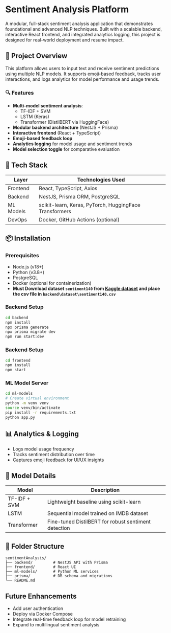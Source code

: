 # Sentiment Analysis Platform

A modular, full-stack sentiment analysis application that demonstrates foundational and advanced NLP techniques. Built with a scalable backend, interactive React frontend, and integrated analytics logging, this project is designed for real-world deployment and resume impact.

## 🚀 Project Overview

This platform allows users to input text and receive sentiment predictions using multiple NLP models. It supports emoji-based feedback, tracks user interactions, and logs analytics for model performance and usage trends.

### 🔍 Features

- **Multi-model sentiment analysis**:
  - TF-IDF + SVM
  - LSTM (Keras)
  - Transformer (DistilBERT via HuggingFace)
- **Modular backend architecture** (NestJS + Prisma)
- **Interactive frontend** (React + TypeScript)
- **Emoji-based feedback loop**
- **Analytics logging** for model usage and sentiment trends
- **Model selection toggle** for comparative evaluation

## 🧱 Tech Stack

| Layer       | Technologies Used                                  |
|------------|-----------------------------------------------------|
| Frontend   | React, TypeScript, Axios                            |
| Backend    | NestJS, Prisma ORM, PostgreSQL                      |
| ML Models  | scikit-learn, Keras, PyTorch, HuggingFace Transformers |
| DevOps     | Docker, GitHub Actions (optional)                   |

## 📦 Installation

### Prerequisites

- Node.js (v18+)
- Python (v3.8+)
- PostgreSQL
- Docker (optional for containerization)
- **Must Download dataset `sentiment140` from [Kaggle dataset](https://www.kaggle.com/datasets/kazanova/sentiment140) and place the csv file in `backend\dataset\sentiment140.csv`**

### Backend Setup

```bash
cd backend
npm install
npx prisma generate
npx prisma migrate dev
npm run start:dev
```

### Backend Setup

```bash
cd frontend
npm install
npm start
```
### ML Model Server

```bash
cd ml-models
# Create virtual environment
python -m venv venv
source venv/bin/activate
pip install -r requirements.txt
python app.py
```


## 📊 Analytics & Logging

- Logs model usage frequency
- Tracks sentiment distribution over time
- Captures emoji feedback for UI/UX insights


## 🧠 Model Details

| Model        | Description                                                 |
| ------------ | ----------------------------------------------------------- | 
| TF-IDF + SVM | Lightweight baseline using scikit-learn                     | 
| LSTM         | Sequential model trained on IMDB dataset                    | 
| Transformer  | Fine-tuned DistilBERT for robust sentiment detection        |



## 📁 Folder Structure

```
sentimentAnalysis/
├── backend/         # NestJS API with Prisma
├── frontend/        # React UI
├── ml-models/       # Python ML services
├── prisma/          # DB schema and migrations
└── README.md
```

## Future Enhancements
- Add user authentication
- Deploy via Docker Compose
- Integrate real-time feedback loop for model retraining
- Expand to multilingual sentiment analysis

